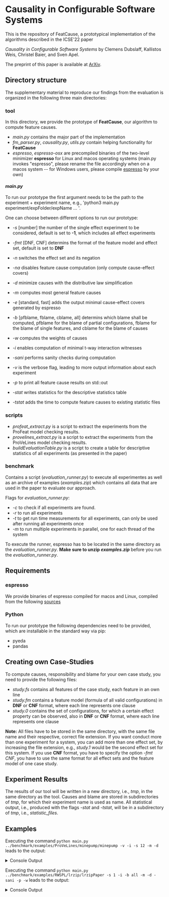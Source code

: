 # Causality in Configurable Software Systems

This is the repository of FeatCause, a prototypical implementation of the algorithms described in the ICSE'22 paper

*Causality in Configurable Software Systems* by Clemens Dubslaff, Kallistos Weis, Christel Baier, and Sven Apel.

The preprint of this paper is available at [ArXiv](https://arxiv.org/abs/2201.07280).

## Directory structure
The supplementary material to reproduce our findings from the evaluation is organized in the following three main directories:

### tool
In this directory, we provide the prototype of **FeatCause**, our algorithm to compute feature causes.

- _main.py_ contains the major part of the implementation
- *fm\_parser.py*, *causality.py*, *utils.py* contain helping functionality for **FeatCause**
- *espresso*, *espresso-osx* are precompiled binaries of the two-level minimizer **espresso** for Linux and macos operating systems (main.py invokes "espresso", please rename the file accordingly when on a macos system -- for Windows users, please compile [espresso](https://github.com/psksvp/espresso-ab-1.0) by your own)


#### _main.py_
To run our prototype the first argument needs to be the path to the experiment + experiment name, e.g., 'python3 main.py experiment/expFolder/expName ... '.

One can choose between different options to run our prototype:
 - _-s_ [number] the number of the single effect experiment to be considered, default is set to **-1**, which includes all effect experiments
 - _-fmt_ [DNF, CNF] determins the format of the feature model and effect set, default is set to **DNF**
 - _-n_ switches the effect set and its negation
 - _-na_ disables feature cause computation (only compute cause-effect covers)

 - _-d_ minimize causes with the distributive law simplification
 - _-m_ computes most general feature causes
 - _-e_ [standard, fast] adds the output minimal cause-effect covers generated by espresso
 - _-b_ [pfblame, fblame, cblame, all] determins which blame shall be computed, pfblame for the blame of partial configurations, fblame for the blame of single features, and cblame for the blame of causes
 - _-w_ computes the weights of causes
 - _-i_ enables computation of minimal t-way interaction witnesses

 - _-sani_ performs sanity checks during computation

 - _-v_ is the verbose flag, leading to more output information about each experiment
 - _-p_ to print all feature cause results on std::out
 - _-stat_ writes statistics for the descriptive statistics table
 - _-tstat_ adds the time to compute feature causes to existing statistic files


### scripts
 - *profeat\_extract.py* is a script to extract the experiments from the ProFeat model checking results.
 - *provelines\_extract.py* is a script to extract the experiments from the ProVeLines model checking results.
 - *buildEvaluationTable.py* is a script to create a table for descriptive statistics of all experiments (as presented in the paper)

### benchmark
Contains a script (_evaluation\_runner.py_) to execute all experimentes as well as an archive of examples (_examples.zip_) which contains all data that are used in the paper to evaluate our approach.

Flags for *evaluation_runner.py*:
 - _-c_ to check if all experiments are found.
 - _-r_ to run all experiments
 - _-t_ to get run time measurements for all experiments, can only be used after running all experiments once
 - _-m_ to run multiple experiments in parallel, one for each thread of the system

To execute the runner, espresso has to be located in the same directory as the *evaluation_runner.py*.
**Make sure to unzip *examples.zip*** before you run the *evaluation_runner.py*.

## Requirements

### espresso
We provide binaries of espresso compiled for macos and Linux, compiled from the following [sources](https://github.com/psksvp/espresso-ab-1.0)

### Python
To run our prototype the following dependencies need to be provided, which are installable in the standard way via pip:
 - pyeda
 - pandas

## Creating own Case-Studies
To compute causes, responsibility and blame for your own case study, you need to provide the following files:
 - _study.fs_ contains all features of the case study, each feature in an own line
 - _study.fm_ contains a feature model (formula of all valid configurations) in **DNF** or **CNF** format, where each line represents one clause
 - _study.0_  contains the set of configurations, for which a certain effect property can be observed, also in **DNF** or **CNF** format, where each line represents one clause

**Note:** All files have to be stored in the same directory, with the same file name and their respective, correct file extension. If you want conduct more than one experiment for a system,
you can add more than one effect set, by increasing the file extension, e.g., _study.1_ would be the second effect set for this system.
If you use **CNF** format, you have to specify the option _-fmt CNF_, you have to use the same format for all effect sets and the feature model of one case study.

## Experiment Results
The results of our tool will be written in a new directory, i.e., _tmp_, in the same directory as the tool.
Causes and blame are stored in subdirectories of _tmp_, for which their experiment name is used as name.
All statistical output, i.e., produced with the flags _-stat_ and _-tstat_, will be in a subdirectory of _tmp_, i.e., *statistic_files*.


## Examples
Executing the command `python main.py ../benchmark/examples/ProVeLines/minepump/minepump -v -i -s 12 -m -d` leads to the output:
<details>
<summary>Console Output</summary>

```console
--- FeatCause ---
Feature model of examples/ProVeLines/minepump/minepump.fm: 128 configurations
	PID: 45334
	Number of Features: 11
--- Time to read feature model:     0.0235s
--- start iteration 12 ---
--- Time to build effect BDD:     0.0142s
28 effects
--- Time to build BDD for valid non-effects:     0.0014 seconds
100 valid non-effects
Compute causes via prime implicants...
O	Compute primes...
O       Time for BDD PLA export:     0.0055s                
O	Time for Espresso primes:     0.0083s
O Atomic feature causes computed (7)                                            
	And(High, Start, MethaneAlarm)
	And(High, Command, ~Stop, MethaneSensor, ~MethaneQuery)
	And(High, Start, Stop)
	And(High, Start, MethaneSensor, ~MethaneQuery)
	And(High, Low, Command, ~Stop)
	And(High, Low, Start)
	And(High, Command, ~Stop, MethaneAlarm)
X	DLS [34 -> 21]: And(High, Or(And(Command, ~Stop, Or(Low, MethaneAlarm, And(MethaneSensor, ~MethaneQuery))), And(Start, Or(Low, Stop, MethaneAlarm, And(MethaneSensor, ~MethaneQuery)))))
X Most general causes (3)
X	And(High, Low, Start)
X	And(High, Start, Stop)
X	And(High, Start, MethaneAlarm)
X	DLS [13 -> 7]: And(High, Start, Or(Low, Stop, MethaneAlarm))
--- Time for atomic and most general causes:     0.0461s
I 3-way interaction witnesses computed (3)
	And(High, Start, MethaneAlarm)
	And(High, Low, Start)
	And(High, Start, Stop)
------------- end iterations
Total time for computation:     0.0882s
```
</details>


Executing the command `python main.py ../benchmark/examples/RWSPL/lrzip/lrzipPaper -s 1 -i -b all -m -d -sani -p -w` leads to the output:
<details>
<summary>Console Output</summary>

```console
--- FeatCause ---
Feature model of examples/RWSPL/lrzip/lrzipPaper.fm: 432 configurations
	PID: 36880
	Number of Features: 20
--- Time to read feature model:     1.9924s
--- start iteration 1 ---
--- Time to build effect BDD:     0.4272s
120 effects
effect feats-univ: set(), univ-feats: set()
--- Time to build BDD for valid non-effects:     0.0044 seconds
312 valid non-effects
valid non-effects ... feats-univ: set() univ-feats: set()
sanity check: 120 valid effects
sanity check (b_ne & b_e is zero): True
Compute causes via prime implicants...
O	Compute primes...
O       Time for BDD PLA export:     0.0302s
O	Time for Espresso primes:     0.0166s
Compute partial blame of causes...
Compute weight of causes...
O Atomic feature causes computed (16)
	b: 0.0333 w: 2.0000 w*b: 0.0667 And(compressionLrzip, level8)
	b: 0.0667 w: 4.0000 w*b: 0.2667 And(compression, ~compressionBzip2, ~compressionGzip, ~compressionLzo, level8)
	b: 0.0333 w: 2.0000 w*b: 0.0667 And(compressionLrzip, level5)
	b: 0.0667 w: 4.0000 w*b: 0.2667 And(compression, ~compressionBzip2, ~compressionGzip, ~compressionLzo, level5)
	b: 0.3000 w: 24.0000 w*b: 7.2000 And(compression, ~compressionBzip2, ~compressionGzip, ~compressionLzo, ~compressionLrzip)
	b: 0.0333 w: 2.0000 w*b: 0.0667 And(compressionLrzip, level7)
	b: 0.0667 w: 4.0000 w*b: 0.2667 And(compression, ~compressionBzip2, ~compressionGzip, ~compressionLzo, level4)
	b: 0.0667 w: 4.0000 w*b: 0.2667 And(compression, ~compressionBzip2, ~compressionGzip, ~compressionLzo, level6)
	b: 0.0667 w: 4.0000 w*b: 0.2667 And(compression, ~compressionBzip2, ~compressionGzip, ~compressionLzo, level7)
	b: 0.0667 w: 4.0000 w*b: 0.2667 And(compression, ~compressionBzip2, ~compressionGzip, ~compressionLzo, level9)
	b: 0.3000 w: 24.0000 w*b: 7.2000 compressionZpaq
	b: 0.0333 w: 2.0000 w*b: 0.0667 And(compressionLrzip, level6)
	b: 0.2000 w: 12.0000 w*b: 2.4000 And(compressionLrzip, ~level1, ~level2, ~level3)
	b: 0.4000 w: 24.0000 w*b: 9.6000 And(compression, ~compressionBzip2, ~compressionGzip, ~compressionLzo, ~level1, ~level2, ~level3)
	b: 0.0333 w: 2.0000 w*b: 0.0667 And(compressionLrzip, level4)
	b: 0.0333 w: 2.0000 w*b: 0.0667 And(compressionLrzip, level9)
X	DLS [75 -> 32]: Or(compressionZpaq, And(compressionLrzip, Or(level4, level5, level6, level7, level8, level9, And(~level1, ~level2, ~level3))), And(compression, ~compressionBzip2, ~compressionGzip, ~compressionLzo, Or(~compressionLrzip, level4, level5, level6, level7, level8, level9, And(~level1, ~level2, ~level3))))
X Most general causes (2)
Compute partial blame of most general causes...
X       b: 0.3000 compressionZpaq | And(compression, ~compressionBzip2, ~compressionGzip, ~compressionLzo, ~compressionLrzip)
X	b: 0.4000 And(compression, ~compressionBzip2, ~compressionGzip, ~compressionLzo, ~level1, ~level2, ~level3)
X	DLS [16 -> 13]: Or(compressionZpaq, And(compression, ~compressionBzip2, ~compressionGzip, ~compressionLzo, Or(~compressionLrzip, And(~level1, ~level2, ~level3))))
sanity check (reduced expression semantically equivalent?): True
--- Time for atomic and most general causes:     0.9343s
I 1-way interaction witnesses computed (1)
	compressionZpaq
R Partial blame computations ...
R compressionBzip2,level1: 	 0.0000
R compressionBzip2,level2: 	 0.0000
R compressionBzip2,level3: 	 0.0000
R compressionBzip2,level4: 	 0.0000
R compressionBzip2,level5: 	 0.0000
R compressionBzip2,level6: 	 0.0000
R compressionBzip2,level7: 	 0.0000
R compressionBzip2,level8: 	 0.0000
R compressionBzip2,level9: 	 0.0000
R compressionGzip,level1: 	 0.0000
R compressionGzip,level2: 	 0.0000
R compressionGzip,level3: 	 0.0000
R compressionGzip,level4: 	 0.0000
R compressionGzip,level5: 	 0.0000
R compressionGzip,level6: 	 0.0000
R compressionGzip,level7: 	 0.0000
R compressionGzip,level8: 	 0.0000
R compressionGzip,level9: 	 0.0000
R compressionLzo,level1: 	 0.0000
R compressionLzo,level2: 	 0.0000
R compressionLzo,level3: 	 0.0000
R compressionLzo,level4: 	 0.0000
R compressionLzo,level5: 	 0.0000
R compressionLzo,level6: 	 0.0000
R compressionLzo,level7: 	 0.0000
R compressionLzo,level8: 	 0.0000
R compressionLzo,level9: 	 0.0000
R compressionZpaq,level1: 	 0.0000
R compressionZpaq,level2: 	 0.0000
R compressionZpaq,level3: 	 0.0000
R compressionZpaq,level4: 	 0.0000
R compressionZpaq,level5: 	 0.0000
R compressionZpaq,level6: 	 0.0000
R compressionZpaq,level7: 	 0.0000
R compressionZpaq,level8: 	 0.0000
R compressionZpaq,level9: 	 0.0000
R compressionLrzip,level1: 	 0.0000
R compressionLrzip,level2: 	 0.0000
R compressionLrzip,level3: 	 0.0000
R compressionLrzip,level4: 	 0.0333
R compressionLrzip,level5: 	 0.0333
R compressionLrzip,level6: 	 0.0333
R compressionLrzip,level7: 	 0.0333
R compressionLrzip,level8: 	 0.0333
R compressionLrzip,level9: 	 0.0333
R Blame computations for each feature
R       [0.0000,0.5000] compression
R       [0.5000,0.0000] compressionBzip2
R       [0.5000,0.0000] compressionGzip
R       [0.2000,0.2000] compressionLrzip
R       [0.5000,0.0000] compressionLzo
R       [0.0000,0.3000] compressionZpaq
R	[0.0000,0.0000] disableCompressibilityTesting
R	[0.0000,0.0000] encryption
R	[0.0000,0.0000] level
R       [0.3333,0.0000] level1
R       [0.3333,0.0000] level2
R       [0.3333,0.0000] level3
R       [0.0000,0.0500] level4
R       [0.0000,0.0500] level5
R       [0.0000,0.0500] level6
R       [0.0000,0.0500] level7
R       [0.0000,0.0500] level8
R       [0.0000,0.0500] level9
R	[0.0000,0.0000] root
R	[0.0000,0.0000] unlimitedWindowSize
--- Time for blame computation:     1.7120s
------------- end iterations
Total time for computation:     5.0778s
```
</details>



